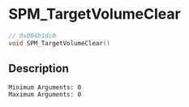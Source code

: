 # SPM_TargetVolumeClear
```c
// 0x004b1dc0
void SPM_TargetVolumeClear()
```
## Description
```
Minimum Arguments: 0
Maximum Arguments: 0
```
